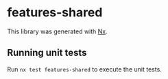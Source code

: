 # features-shared

This library was generated with [Nx](https://nx.dev).

## Running unit tests

Run `nx test features-shared` to execute the unit tests.
